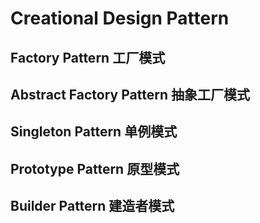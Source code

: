# Creational Design Pattern

## Factory Pattern 工厂模式

## Abstract Factory Pattern 抽象工厂模式

## Singleton Pattern 单例模式

## Prototype Pattern 原型模式

## Builder Pattern 建造者模式

